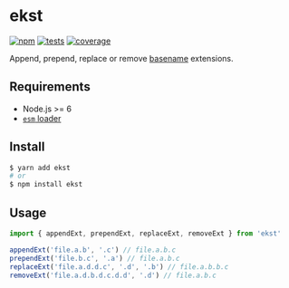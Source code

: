 # ekst

[![npm](https://img.shields.io/npm/v/ekst.svg?style=flat-square)](https://www.npmjs.com/package/ekst) [![tests](https://img.shields.io/travis/deepsweet/ekst/master.svg?label=tests&style=flat-square)](https://travis-ci.org/deepsweet/ekst) [![coverage](https://img.shields.io/codecov/c/github/deepsweet/ekst.svg?style=flat-square)](https://codecov.io/github/deepsweet/ekst)

Append, prepend, replace or remove [basename](https://nodejs.org/api/path.html#path_path_basename_path_ext) extensions.

## Requirements

* Node.js >= 6
* [`esm` loader](https://github.com/standard-things/esm)

## Install

```sh
$ yarn add ekst
# or
$ npm install ekst
```

## Usage

```js
import { appendExt, prependExt, replaceExt, removeExt } from 'ekst'

appendExt('file.a.b', '.c') // file.a.b.c
prependExt('file.b.c', '.a') // file.a.b.c
replaceExt('file.a.d.d.c', '.d', '.b') // file.a.b.b.c
removeExt('file.a.d.b.d.c.d.d', '.d') // file.a.b.c
```
